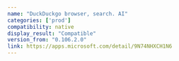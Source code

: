 ```yaml
---
name: "DuckDuckgo browser, search. AI"
categories: ['prod']
compatibility: native
display_result: "Compatible"
version_from: "0.106.2.0"
link: https://apps.microsoft.com/detail/9N74NHXCH1N6
---
```

